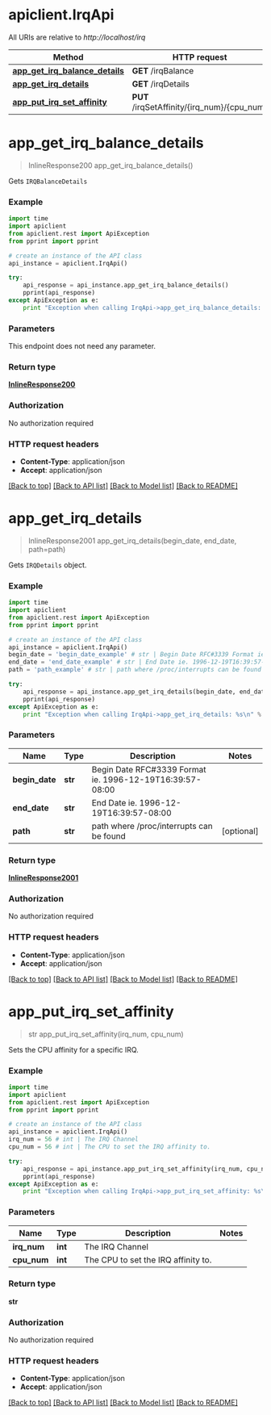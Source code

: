 # apiclient.IrqApi

All URIs are relative to *http://localhost/irq*

Method | HTTP request | Description
------------- | ------------- | -------------
[**app_get_irq_balance_details**](IrqApi.md#app_get_irq_balance_details) | **GET** /irqBalance | 
[**app_get_irq_details**](IrqApi.md#app_get_irq_details) | **GET** /irqDetails | 
[**app_put_irq_set_affinity**](IrqApi.md#app_put_irq_set_affinity) | **PUT** /irqSetAffinity/{irq_num}/{cpu_num} | 


# **app_get_irq_balance_details**
> InlineResponse200 app_get_irq_balance_details()



Gets `IRQBalanceDetails`

### Example 
```python
import time
import apiclient
from apiclient.rest import ApiException
from pprint import pprint

# create an instance of the API class
api_instance = apiclient.IrqApi()

try: 
    api_response = api_instance.app_get_irq_balance_details()
    pprint(api_response)
except ApiException as e:
    print "Exception when calling IrqApi->app_get_irq_balance_details: %s\n" % e
```

### Parameters
This endpoint does not need any parameter.

### Return type

[**InlineResponse200**](InlineResponse200.md)

### Authorization

No authorization required

### HTTP request headers

 - **Content-Type**: application/json
 - **Accept**: application/json

[[Back to top]](#) [[Back to API list]](../README.md#documentation-for-api-endpoints) [[Back to Model list]](../README.md#documentation-for-models) [[Back to README]](../README.md)

# **app_get_irq_details**
> InlineResponse2001 app_get_irq_details(begin_date, end_date, path=path)



Gets `IRQDetails` object. 

### Example 
```python
import time
import apiclient
from apiclient.rest import ApiException
from pprint import pprint

# create an instance of the API class
api_instance = apiclient.IrqApi()
begin_date = 'begin_date_example' # str | Begin Date RFC#3339 Format ie. 1996-12-19T16:39:57-08:00
end_date = 'end_date_example' # str | End Date ie. 1996-12-19T16:39:57-08:00
path = 'path_example' # str | path where /proc/interrupts can be found (optional)

try: 
    api_response = api_instance.app_get_irq_details(begin_date, end_date, path=path)
    pprint(api_response)
except ApiException as e:
    print "Exception when calling IrqApi->app_get_irq_details: %s\n" % e
```

### Parameters

Name | Type | Description  | Notes
------------- | ------------- | ------------- | -------------
 **begin_date** | **str**| Begin Date RFC#3339 Format ie. 1996-12-19T16:39:57-08:00 | 
 **end_date** | **str**| End Date ie. 1996-12-19T16:39:57-08:00 | 
 **path** | **str**| path where /proc/interrupts can be found | [optional] 

### Return type

[**InlineResponse2001**](InlineResponse2001.md)

### Authorization

No authorization required

### HTTP request headers

 - **Content-Type**: application/json
 - **Accept**: application/json

[[Back to top]](#) [[Back to API list]](../README.md#documentation-for-api-endpoints) [[Back to Model list]](../README.md#documentation-for-models) [[Back to README]](../README.md)

# **app_put_irq_set_affinity**
> str app_put_irq_set_affinity(irq_num, cpu_num)



Sets the CPU affinity for a specific IRQ. 

### Example 
```python
import time
import apiclient
from apiclient.rest import ApiException
from pprint import pprint

# create an instance of the API class
api_instance = apiclient.IrqApi()
irq_num = 56 # int | The IRQ Channel
cpu_num = 56 # int | The CPU to set the IRQ affinity to. 

try: 
    api_response = api_instance.app_put_irq_set_affinity(irq_num, cpu_num)
    pprint(api_response)
except ApiException as e:
    print "Exception when calling IrqApi->app_put_irq_set_affinity: %s\n" % e
```

### Parameters

Name | Type | Description  | Notes
------------- | ------------- | ------------- | -------------
 **irq_num** | **int**| The IRQ Channel | 
 **cpu_num** | **int**| The CPU to set the IRQ affinity to.  | 

### Return type

**str**

### Authorization

No authorization required

### HTTP request headers

 - **Content-Type**: application/json
 - **Accept**: application/json

[[Back to top]](#) [[Back to API list]](../README.md#documentation-for-api-endpoints) [[Back to Model list]](../README.md#documentation-for-models) [[Back to README]](../README.md)

